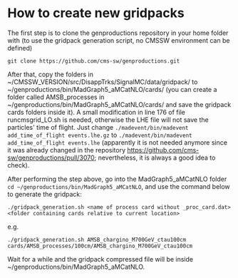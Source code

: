 # How to create new gridpacks

The first step is to clone the genproductions repository in your home folder with (to use the gridpack generation script, no CMSSW environment can be defined)

`git clone https://github.com/cms-sw/genproductions.git`

After that, copy the folders in ~/CMSSW_VERSION/src/DisappTrks/SignalMC/data/gridpack/ to ~/genproductions/bin/MadGraph5_aMCatNLO/cards/ (you can create a folder called AMSB_processes in ~/genproductions/bin/MadGraph5_aMCatNLO/cards/ and save the gridpack cards folders inside it). A small modification in line 176 of file runcmsgrid_LO.sh is needed, otherwise the LHE file will not save the particles' time of flight. Just change `./madevent/bin/madevent add_time_of_flight events.lhe.gz` to `./madevent/bin/madevent add_time_of_flight events.lhe` (apparently it is not needed anymore since it was already changed in the repository https://github.com/cms-sw/genproductions/pull/3070; nevertheless, it is always a good idea to check).

After performing the step above, go into the MadGraph5_aMCatNLO folder `cd ~/genproductions/bin/MadGraph5_aMCatNLO`, and use the command below to generate the gridpack:

`./gridpack_generation.sh <name of process card without _proc_card.dat> <folder containing cards relative to current location>`

e.g.

`./gridpack_generation.sh AMSB_chargino_M700GeV_ctau100cm cards/AMSB_processes/100cm/AMSB_chargino_M700GeV_ctau100cm`

Wait for a while and the gridpack compressed file  will be inside ~/genproductions/bin/MadGraph5_aMCatNLO.
